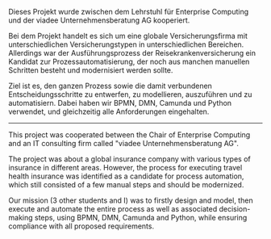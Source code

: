 Dieses Projekt wurde zwischen dem Lehrstuhl für Enterprise Computing und der viadee Unternehmensberatung AG kooperiert.

Bei dem Projekt handelt es sich um eine globale Versicherungsfirma mit unterschiedlichen Versicherungstypen in unterschiedlichen Bereichen. Allerdings war der Ausführungsprozess der Reisekrankenversicherung ein Kandidat zur Prozessautomatisierung, der noch aus manchen manuellen Schritten besteht und modernisiert werden sollte.

Ziel ist es, den ganzen Prozess sowie die damit verbundenen Entscheidungsschritte zu entwerfen, zu modellieren, auszuführen und zu automatisiern. Dabei haben wir BPMN, DMN, Camunda und Python verwendet, und gleichzeitig alle Anforderungen eingehalten. 

_____________

This project was cooperated between the Chair of Enterprise Computing and an IT consulting firm called "viadee Unternehmensberatung AG".

The project was about a global insurance company with various types of insurance in different areas. However, the process for executing travel health insurance was identified as a candidate for process automation, which still consisted of a few manual steps and should be modernized.

Our mission (3 other students and I) was to firstly design and model, then execute and automate the entire process as well as associated decision-making steps, using BPMN, DMN, Camunda and Python, while ensuring compliance with all proposed requirements.

